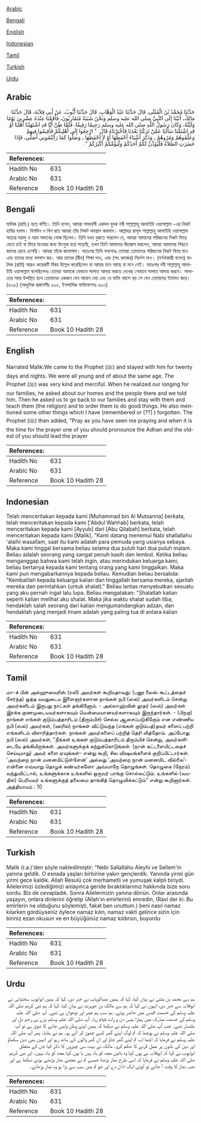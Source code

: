 [Arabic](#arabic)

[Bengali](#bengali)

[English](#english)

[Indonesian](#indonesian)

[Tamil](#tamil)

[Turkish](#turkish)

[Urdu](#urdu)

## Arabic


<div dir="rtl" lang="ar" style={{fontSize:'larger',backgroundColor:'#f8f9fa',padding:20}}>
حَدَّثَنَا مُحَمَّدُ بْنُ الْمُثَنَّى، قَالَ حَدَّثَنَا عَبْدُ الْوَهَّابِ، قَالَ حَدَّثَنَا أَيُّوبُ، عَنْ أَبِي قِلاَبَةَ، قَالَ حَدَّثَنَا مَالِكٌ، أَتَيْنَا إِلَى النَّبِيِّ صلى الله عليه وسلم وَنَحْنُ شَبَبَةٌ مُتَقَارِبُونَ، فَأَقَمْنَا عِنْدَهُ عِشْرِينَ يَوْمًا وَلَيْلَةً، وَكَانَ رَسُولُ اللَّهِ صلى الله عليه وسلم رَحِيمًا رَفِيقًا، فَلَمَّا ظَنَّ أَنَّا قَدِ اشْتَهَيْنَا أَهْلَنَا أَوْ قَدِ اشْتَقْنَا سَأَلَنَا عَمَّنْ تَرَكْنَا بَعْدَنَا فَأَخْبَرْنَاهُ قَالَ ‏ "‏ ارْجِعُوا إِلَى أَهْلِيكُمْ فَأَقِيمُوا فِيهِمْ وَعَلِّمُوهُمْ وَمُرُوهُمْ ـ وَذَكَرَ أَشْيَاءَ أَحْفَظُهَا أَوْ لاَ أَحْفَظُهَا ـ وَصَلُّوا كَمَا رَأَيْتُمُونِي أُصَلِّي، فَإِذَا حَضَرَتِ الصَّلاَةُ فَلْيُؤَذِّنْ لَكُمْ أَحَدُكُمْ وَلْيَؤُمَّكُمْ أَكْبَرُكُمْ ‏"‏‏.‏
</div>
<div style={{backgroundColor:'#f8f9fa',padding:20, marginBottom: 10}}><table> <thead> <tr> <th>References:</th> <th></th> </tr> </thead> <tbody><tr><td>Hadith No</td><td>631</td></tr><tr><td>Arabic No</td><td>631</td></tr><tr><td>Reference</td><td>Book 10 Hadith 28</td></tr></tbody></table></div>

## Bengali


<div dir="ltr" lang="bn" style={{fontSize:'larger',backgroundColor:'#f8f9fa',padding:20}}>
মালিক (রাযি.) হতে বর্ণিত। তিনি বলেন, আমরা সমবয়সী একদল যুবক নবী সাল্লাল্লাহু আলাইহি ওয়াসাল্লাম -এর নিকট হাযির হলাম। বিশদিন ও বিশ রাত আমরা তাঁর নিকট অবস্থান করলাম। আল্লাহর রাসূল সাল্লাল্লাহু আলাইহি ওয়াসাল্লাম অত্যন্ত দয়ালু ও নরম স্বভাবের লোক ছিলেন। তিনি যখন বুঝতে পারলেন যে, আমরা আমাদের পরিজনের নিকট ফিরে যেতে চাই বা ফিরে যাওয়ার জন্য উৎসুক হয়ে পড়েছি, তখন তিনি আমাদের জিজ্ঞেস করলেন, আমরা আমাদের পিছনে কাদের রেখে এসেছি। আমরা তাঁকে জানালাম। অতঃপর তিনি বললেনঃ তোমরা তোমাদের পরিজনের নিকট ফিরে যাও এবং তাদের মধ্যে বসবাস কর। আর তাদের (দ্বীন) শিক্ষা দাও, এবং (সৎ কাজের) নির্দেশ দাও। (বর্ণনাকারী বলেন) মালিক (রাযি) আরও কয়েকটি বিষয় উল্লেখ করেছিলেন যা আমার মনে আছে বা মনে নেই। অতঃপর নবী সাল্লাল্লাহু আলাইহি ওয়াসাল্লাম বলেছিলেনঃ তোমরা আমাকে যেভাবে সালাত আদায় করতে দেখেছ সেভাবে সালাত আদায় করবে। সালাতের সময় উপস্থিত হলে তোমাদের একজন যেন আযান দেয় এবং যে ব্যক্তি বয়সে বড় সে যেন তোমাদের ইমামত করে। (৬২৮) (আধুনিক প্রকাশনীঃ ৫৯৫, ইসলামিক ফাউন্ডেশনঃ ৬০৩)
</div>
<div style={{backgroundColor:'#f8f9fa',padding:20, marginBottom: 10}}><table> <thead> <tr> <th>References:</th> <th></th> </tr> </thead> <tbody><tr><td>Hadith No</td><td>631</td></tr><tr><td>Arabic No</td><td>631</td></tr><tr><td>Reference</td><td>Book 10 Hadith 28</td></tr></tbody></table></div>

## English


<div dir="ltr" lang="en" style={{fontSize:'larger',backgroundColor:'#f8f9fa',padding:20}}>
Narrated Malik:We came to the Prophet (ﷺ) and stayed with him for twenty days and nights. We were all young and of about the same age. The Prophet (ﷺ) was very kind and merciful. When he realized our longing for our families, he asked about our homes and the people there and we told him. Then he asked us to go back to our families and stay with them and teach them (the religion) and to order them to do good things. He also mentioned some other things which I have (remembered or [??] ) forgotten. The Prophet (ﷺ) then added, "Pray as you have seen me praying and when it is the time for the prayer one of you should pronounce the Adhan and the oldest of you should lead the prayer
</div>
<div style={{backgroundColor:'#f8f9fa',padding:20, marginBottom: 10}}><table> <thead> <tr> <th>References:</th> <th></th> </tr> </thead> <tbody><tr><td>Hadith No</td><td>631</td></tr><tr><td>Arabic No</td><td>631</td></tr><tr><td>Reference</td><td>Book 10 Hadith 28</td></tr></tbody></table></div>

## Indonesian


<div dir="ltr" lang="id" style={{fontSize:'larger',backgroundColor:'#f8f9fa',padding:20}}>
Telah menceritakan kepada kami [Muhammad bin Al Mutsanna] berkata, telah menceritakan kepada kami ['Abdul Wahhab] berkata, telah menceritakan kepada kami [Ayyub] dari [Abu Qilabah] berkata, telah menceritakan kepada kami [Malik], "Kami datang menemui Nabi shallallahu 'alaihi wasallam, saat itu kami adalah para pemuda yang usianya sebaya. Maka kami tinggal bersama beliau selama dua puluh hari dua puluh malam. Beliau adalah seorang yang sangat penuh kasih dan lembut. Ketika beliau menganggap bahwa kami telah ingin, atau merindukan keluarga kami, beliau bertanya kepada kami tentang orang yang kami tinggalkan. Maka kami pun mengabarkannya kepada beliau. Kemudian beliau bersabda: "Kembalilah kepada keluarga kalian dan tinggallah bersama mereka, ajarilah mereka dan perintahkan (untuk shalat)." Beliau lantas menyebutkan sesuatu yang aku pernah ingat lalu lupa. Beliau mengatakan: "Shalatlah kalian seperti kalian melihat aku shalat. Maka jika waktu shalat sudah tiba, hendaklah salah seorang dari kalian mengumandangkan adzan, dan hendaklah yang menjadi Imam adalah yang paling tua di antara kalian
</div>
<div style={{backgroundColor:'#f8f9fa',padding:20, marginBottom: 10}}><table> <thead> <tr> <th>References:</th> <th></th> </tr> </thead> <tbody><tr><td>Hadith No</td><td>631</td></tr><tr><td>Arabic No</td><td>631</td></tr><tr><td>Reference</td><td>Book 10 Hadith 28</td></tr></tbody></table></div>

## Tamil


<div dir="ltr" lang="ta" style={{fontSize:'larger',backgroundColor:'#f8f9fa',padding:20}}>
மா-க் பின் அல்ஹுவைரிஸ் (ரலி) அவர்கள் கூறியதாவது: (பனூ லைஸ் கூட்டத்தைச் சேர்ந்த) ஒத்த வயதுடைய இளைஞர்களான நாங்கள் நபி (ஸல்) அவர்களிடம் சென்று அவர்களிடம் இருபது நாட்கள் தங்கினோம். - அல்லாஹ்வின் தூதர் (ஸல்) அவர்கள் இரக்க குணமுடையவர்களாகவும் மென்மையானவர்களாகவும் இருந்தார்கள். - (பிறகு) நாங்கள் எங்கள் குடும்பத்தாரிடம் (திரும்பிச்) செல்ல ஆசைப்படுகிறோம் என எண்ணிய நபி (ஸல்) அவர்கள், (ஊரில்) நாங்கள் விட்டுவந்த (எங்கள் குடும்பத்)தவர் களைப் பற்றி எங்களிடம் விசாரித்தார்கள். நாங்கள் அவர்களைப் பற்றித் தெரி வித்தோம். அப்போது நபி (ஸல்) அவர்கள், “நீங்கள் உங்கள் குடும்பத்தாரிடம் திரும்பிச் சென்று, அவர்களிடையே தங்கியிருங்கள். அவர்களுக்குக் கற்றுக்கொடுங்கள். (நான் கட்டளையிட்டதைச் செய்யுமாறு) அவர் களை ஏவுங்கள்- என்று கூறி, சில விஷயங்களைக் குறிப்பிட்டார்கள். ‘அவற்றை நான் மனனமிட்டுள்ளேன்’ அல்லது ‘அவற்றை நான் மனனமிட வில்லை’- என்னை எவ்வாறு தொழக் கண்டீர்களோ அவ்வாறே தொழுங்கள். தொழுகை (நேரம்) வந்துவிட்டால், உங்களுக்காக உங்களில் ஒருவர் பாங்கு சொல்லட்டும். உங்களில் (வயதில்) பெரியவர் உங்களுக்குத் தலைமை தாங்கித் தொழுவிக்கட்டும்” என்று கூறினார்கள். அத்தியாயம் : 10
</div>
<div style={{backgroundColor:'#f8f9fa',padding:20, marginBottom: 10}}><table> <thead> <tr> <th>References:</th> <th></th> </tr> </thead> <tbody><tr><td>Hadith No</td><td>631</td></tr><tr><td>Arabic No</td><td>631</td></tr><tr><td>Reference</td><td>Book 10 Hadith 28</td></tr></tbody></table></div>

## Turkish


<div dir="ltr" lang="tr" style={{fontSize:'larger',backgroundColor:'#f8f9fa',padding:20}}>
Malik (r.a.)'den şöyle nakledilmiştir: "Nebi Sallallahu Aleyhi ve Sellem'in yanına geldik. O esnada yaşları birbirine yakın gençlerdik. Yanında yirmi gün yirmi gece kaldık. Allah Resulü çok merhametli ve yumuşak kalpli biriydi. Ailelerimizi özlediğimizi anlayınca geride bıraktıklarımız hakkında bize soru sordu. Biz de cevapladık. Sonra Ailelerinizin yanına dönün. Onlar arasında yaşayın, onlara dinlerini öğretip (Allah'ın emirlerini) emredin, (Ravi der ki: Bu emirlerin ne olduğunu söylemişti, fakat ben unuttum.) beni nasıl namaz kılarken gördüyseniz öylece namaz kılın, namaz vakti gelince sizin için biriniz ezan okusun ve en büyüğünüz namaz kıldırsın, buyurdu
</div>
<div style={{backgroundColor:'#f8f9fa',padding:20, marginBottom: 10}}><table> <thead> <tr> <th>References:</th> <th></th> </tr> </thead> <tbody><tr><td>Hadith No</td><td>631</td></tr><tr><td>Arabic No</td><td>631</td></tr><tr><td>Reference</td><td>Book 10 Hadith 28</td></tr></tbody></table></div>

## Urdu


<div dir="rtl" lang="ur" style={{fontSize:'larger',backgroundColor:'#f8f9fa',padding:20}}>
ہم سے محمد بن مثنیٰ نے بیان کیا، کہا کہ ہمیں عبدالوہاب نے خبر دی، کہا کہ ہمیں ابوایوب سختیانی نے ابوقلابہ سے خبر دی، انہوں نے کہا کہ ہم سے مالک بن حویرث نے بیان کیا، کہا کہ ہم نبی کریم صلی اللہ علیہ وسلم کی خدمت اقدس میں حاضر ہوئے۔ ہم سب ہم عمر اور نوجوان ہی تھے۔ آپ صلی اللہ علیہ وسلم کی خدمت مبارک میں ہمارا بیس دن و رات قیام رہا۔ آپ صلی اللہ علیہ وسلم بڑے ہی رحم دل اور ملنسار تھے۔ جب آپ صلی اللہ علیہ وسلم نے دیکھا کہ ہمیں اپنے وطن واپس جانے کا شوق ہے تو آپ صلی اللہ علیہ وسلم نے پوچھا کہ تم لوگ اپنے گھر کسے چھوڑ کر آئے ہو۔ ہم نے بتایا۔ پھر آپ صلی اللہ علیہ وسلم نے فرمایا کہ اچھا اب تم اپنے گھر جاؤ اور ان گھر والوں کے ساتھ رہو اور انہیں بھی دین سکھاؤ اور دین کی باتوں پر عمل کرنے کا حکم کرو۔ مالک نے بہت سی چیزوں کا ذکر کیا جن کے متعلق ابوایوب نے کہا کہ ابوقلابہ نے یوں کہا وہ باتیں مجھ کو یاد ہیں یا یوں کہا مجھ کو یاد نہیں۔ اور نبی کریم صلی اللہ علیہ وسلم نے فرمایا کہ اسی طرح نماز پڑھنا جیسے تم نے مجھے نماز پڑھتے ہوئے دیکھا ہے اور جب نماز کا وقت آ جائے تو کوئی ایک اذان دے اور جو تم میں سب سے بڑا ہو وہ نماز پڑھائے۔
</div>
<div style={{backgroundColor:'#f8f9fa',padding:20, marginBottom: 10}}><table> <thead> <tr> <th>References:</th> <th></th> </tr> </thead> <tbody><tr><td>Hadith No</td><td>631</td></tr><tr><td>Arabic No</td><td>631</td></tr><tr><td>Reference</td><td>Book 10 Hadith 28</td></tr></tbody></table></div>